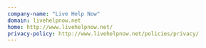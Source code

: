 ```yaml
---
company-name: "Live Help Now"
domain: livehelpnow.net
home: http://www.livehelpnow.net/
privacy-policy: http://www.livehelpnow.net/policies/privacy/
---
```




